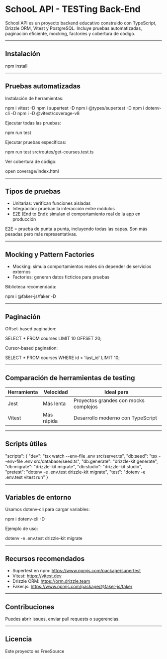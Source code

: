 # SchooL API - TESTing Back-End

School API es un proyecto backend educativo construido con TypeScript, Drizzle ORM, Vitest y PostgreSQL. Incluye pruebas automatizadas, paginación eficiente, mocking, factories y cobertura de código.

------------------------------------------------------------

## Instalación

npm install

------------------------------------------------------------

## Pruebas automatizadas

Instalación de herramientas:

npm i vitest -D
npm i supertest -D
npm i @types/supertest -D
npm i dotenv-cli -D
npm i -D @vitest/coverage-v8

Ejecutar todas las pruebas:

npm run test

Ejecutar pruebas específicas:

npm run test src/routes/get-courses.test.ts

Ver cobertura de código:

open coverage/index.html

------------------------------------------------------------

## Tipos de pruebas

- Unitarias: verifican funciones aisladas
- Integración: prueban la interacción entre módulos
- E2E (End to End): simulan el comportamiento real de la app en producción

E2E = prueba de punta a punta, incluyendo todas las capas. Son más pesadas pero más representativas.

------------------------------------------------------------

## Mocking y Pattern Factories

- Mocking: simula comportamientos reales sin depender de servicios externos
- Factories: generan datos ficticios para pruebas

Biblioteca recomendada:

npm i @faker-js/faker -D

------------------------------------------------------------

## Paginación

Offset-based pagination:

SELECT * FROM courses LIMIT 10 OFFSET 20;

Cursor-based pagination:

SELECT * FROM courses WHERE id > 'last_id' LIMIT 10;

------------------------------------------------------------

## Comparación de herramientas de testing

Herramienta   | Velocidad   | Ideal para
--------------|-------------|-------------------------------
Jest          | Más lenta   | Proyectos grandes con mocks complejos
Vitest        | Más rápida  | Desarrollo moderno con TypeScript

------------------------------------------------------------

## Scripts útiles

"scripts": {
  "dev": "tsx watch --env-file .env src/server.ts",
  "db:seed": "tsx --env-file .env src/database/seed.ts",
  "db:generate": "drizzle-kit generate",
  "db:migrate": "drizzle-kit migrate",
  "db:studio": "drizzle-kit studio",
  "pretest": "dotenv -e .env.test drizzle-kit migrate",
  "test": "dotenv -e .env.test vitest run"
}

------------------------------------------------------------

## Variables de entorno

Usamos dotenv-cli para cargar variables:

npm i dotenv-cli -D

Ejemplo de uso:

dotenv -e .env.test drizzle-kit migrate

------------------------------------------------------------

## Recursos recomendados

- Supertest en npm: https://www.npmjs.com/package/supertest
- Vitest: https://vitest.dev
- Drizzle ORM: https://orm.drizzle.team
- Faker.js: https://www.npmjs.com/package/@faker-js/faker

------------------------------------------------------------

## Contribuciones

Puedes abrir issues, enviar pull requests o sugerencias.

------------------------------------------------------------

## Licencia

Este proyecto es FreeSource

